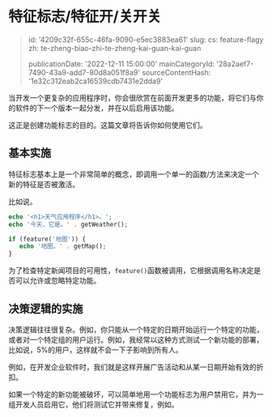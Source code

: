 特征标志/特征开/关开关
============

> id: '4209c32f-655c-46fa-9090-e5ec3883ea61'
> slug:
> 	cs: feature-flagy
> 	zh: te-zheng-biao-zhi-te-zheng-kai-guan-kai-guan
> 
> publicationDate: '2022-12-11 15:00:00'
> mainCategoryId: '28a2aef7-7490-43a9-add7-80d8a051f8a9'
> sourceContentHash: '1e32c312eab2ca16539cdb7431e2dda9'

当开发一个更复杂的应用程序时，你会很欣赏在前面开发更多的功能，将它们与你的软件的下一个版本一起分发，并在以后启用该功能。

这正是创建功能标志的目的。这篇文章将告诉你如何使用它们。

基本实施
---------------------

特征标志基本上是一个非常简单的概念，即调用一个单一的函数/方法来决定一个新的特征是否被激活。

比如说。

```php
echo '<h1>天气应用程序</h1>。';
echo '今天，它是。' . getWeather();

if (feature('地图')) {
   echo '地图。' . getMap();
}
```

为了检查特定新闻项目的可用性，`feature()`函数被调用，它根据调用名称决定是否可以允许或忽略特定功能。

决策逻辑的实施
-------------------------------

决策逻辑往往很复杂。例如，你只能从一个特定的日期开始运行一个特定的功能，或者对一个特定组的用户运行。例如，我经常以这种方式测试一个新功能的部署，比如说，5%的用户，这样就不会一下子影响到所有人。

例如，在开发企业软件时，我们就是这样开展广告活动和从某一日期开始有效的折扣。

如果一个特定的新功能被破坏，可以简单地用一个功能标志为用户禁用它，并为一组开发人员启用它，他们将测试它并带来修复，例如。
